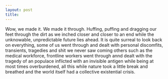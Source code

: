 ```yaml
---
layout: post
title: 
---
```

Wow, we made it. We made it through. Huffing, puffing and dragging our feet through the dirt as we inched closer and closer to an end while the unknowable, unpredictable future lies ahead. It is quite surreal to look back on everything, some of us went through and dealt with personal discomfits, transients, tragedies and shit we never saw coming others such as the medical workforce, frontline workers went through annd dealt with the tragedy of an populace inflicted with an invisible antigen while being at most times overburdened, all this while nature took a little break and breathed and the world itself had a collective existential crisis.

